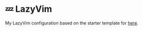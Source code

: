# 💤 LazyVim

My LazyVim configuration based on the starter template for
[here](https://github.com/LazyVim/LazyVim).
